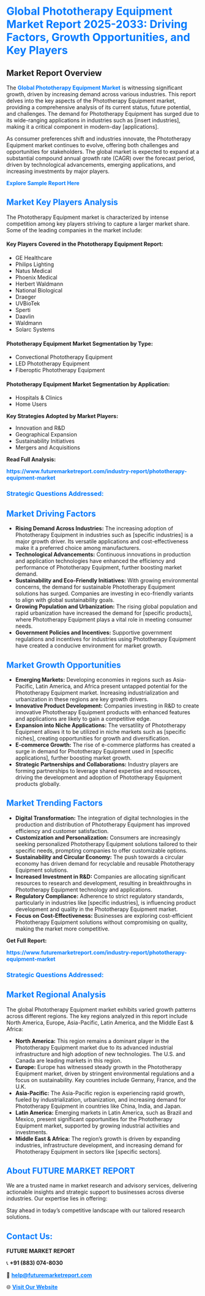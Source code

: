 <h1 style="color: #007BFF;">Global Phototherapy Equipment Market Report 2025-2033: Driving Factors, Growth Opportunities, and Key Players</h1>

<section id="overview">
<h2>Market Report Overview</h2>
<p>The <a href="https://www.futuremarketreport.com/industry-report/phototherapy-equipment-market" style="color: #007BFF; text-decoration: none;"><strong>Global Phototherapy Equipment Market</strong></a> is witnessing significant growth, driven by increasing demand across various industries. This report delves into the key aspects of the Phototherapy Equipment market, providing a comprehensive analysis of its current status, future potential, and challenges. The demand for Phototherapy Equipment has surged due to its wide-ranging applications in industries such as [insert industries], making it a critical component in modern-day [applications].</p>
<p>As consumer preferences shift and industries innovate, the Phototherapy Equipment market continues to evolve, offering both challenges and opportunities for stakeholders. The global market is expected to expand at a substantial compound annual growth rate (CAGR) over the forecast period, driven by technological advancements, emerging applications, and increasing investments by major players.</p>
</section>

<section id="overview">
<p><a href="https://www.futuremarketreport.com/request-sample/reportId=64711" style="color: #007BFF; text-decoration: none;"><strong>Explore Sample Report Here</strong></a></p>
</section>

<section id="key-players">
<h2 style="color: #007BFF;">Market Key Players Analysis</h2>
<p>The Phototherapy Equipment market is characterized by intense competition among key players striving to capture a larger market share. Some of the leading companies in the market include:</p>
<h4>Key Players Covered in the Phototherapy Equipment Report:</h4>
<ul><li>GE Healthcare</li><li>Philips Lighting</li><li>Natus Medical</li><li>Phoenix Medical</li><li>Herbert Waldmann</li><li>National Biological</li><li>Draeger</li><li>UVBioTek</li><li>Sperti</li><li>Daavlin</li><li>Waldmann</li><li>Solarc Systems</li></ul>
<h4>Phototherapy Equipment Market Segmentation by Type:</h4>
<ul><li>Convectional Phototherapy Equipment</li><li>LED Phototherapy Equipment</li><li>Fiberoptic Phototherapy Equipment</li></ul>

<h4>Phototherapy Equipment Market Segmentation by Application:</h4>
<ul><li>Hospitals &amp; Clinics</li><li>Home Users</li></ul>
<p><strong>Key Strategies Adopted by Market Players:</strong></p>
<ul>
<li>Innovation and R&D</li>
<li>Geographical Expansion</li>
<li>Sustainability Initiatives</li>
<li>Mergers and Acquisitions</li>
</ul>
</section>

<section>
<p><strong>Read Full Analysis: </strong></p><a href="https://www.futuremarketreport.com/industry-report/phototherapy-equipment-market" style="color: #007BFF; text-decoration: none;"><strong>https://www.futuremarketreport.com/industry-report/phototherapy-equipment-market</strong></a>
<h3 style="color: #007BFF;">Strategic Questions Addressed:</h3>
</section>

<section id="driving-factors">
<h2 style="color: #007BFF;">Market Driving Factors</h2>
<ul>
<li><strong>Rising Demand Across Industries:</strong> The increasing adoption of Phototherapy Equipment in industries such as [specific industries] is a major growth driver. Its versatile applications and cost-effectiveness make it a preferred choice among manufacturers.</li>
<li><strong>Technological Advancements:</strong> Continuous innovations in production and application technologies have enhanced the efficiency and performance of Phototherapy Equipment, further boosting market demand.</li>
<li><strong>Sustainability and Eco-Friendly Initiatives:</strong> With growing environmental concerns, the demand for sustainable Phototherapy Equipment solutions has surged. Companies are investing in eco-friendly variants to align with global sustainability goals.</li>
<li><strong>Growing Population and Urbanization:</strong> The rising global population and rapid urbanization have increased the demand for [specific products], where Phototherapy Equipment plays a vital role in meeting consumer needs.</li>
<li><strong>Government Policies and Incentives:</strong> Supportive government regulations and incentives for industries using Phototherapy Equipment have created a conducive environment for market growth.</li>
</ul>
</section>

<section id="growth-opportunities">
<h2 style="color: #007BFF;">Market Growth Opportunities</h2>
<ul>
<li><strong>Emerging Markets:</strong> Developing economies in regions such as Asia-Pacific, Latin America, and Africa present untapped potential for the Phototherapy Equipment market. Increasing industrialization and urbanization in these regions are key growth drivers.</li>
<li><strong>Innovative Product Development:</strong> Companies investing in R&D to create innovative Phototherapy Equipment products with enhanced features and applications are likely to gain a competitive edge.</li>
<li><strong>Expansion into Niche Applications:</strong> The versatility of Phototherapy Equipment allows it to be utilized in niche markets such as [specific niches], creating opportunities for growth and diversification.</li>
<li><strong>E-commerce Growth:</strong> The rise of e-commerce platforms has created a surge in demand for Phototherapy Equipment used in [specific applications], further boosting market growth.</li>
<li><strong>Strategic Partnerships and Collaborations:</strong> Industry players are forming partnerships to leverage shared expertise and resources, driving the development and adoption of Phototherapy Equipment products globally.</li>
</ul>
</section>

<section id="trending-factors">
<h2 style="color: #007BFF;">Market Trending Factors</h2>
<ul>
<li><strong>Digital Transformation:</strong> The integration of digital technologies in the production and distribution of Phototherapy Equipment has improved efficiency and customer satisfaction.</li>
<li><strong>Customization and Personalization:</strong> Consumers are increasingly seeking personalized Phototherapy Equipment solutions tailored to their specific needs, prompting companies to offer customizable options.</li>
<li><strong>Sustainability and Circular Economy:</strong> The push towards a circular economy has driven demand for recyclable and reusable Phototherapy Equipment solutions.</li>
<li><strong>Increased Investment in R&D:</strong> Companies are allocating significant resources to research and development, resulting in breakthroughs in Phototherapy Equipment technology and applications.</li>
<li><strong>Regulatory Compliance:</strong> Adherence to strict regulatory standards, particularly in industries like [specific industries], is influencing product development and quality in the Phototherapy Equipment market.</li>
<li><strong>Focus on Cost-Effectiveness:</strong> Businesses are exploring cost-efficient Phototherapy Equipment solutions without compromising on quality, making the market more competitive.</li>
</ul>
</section>

<section>
<p><strong>Get Full Report: </strong></p><a href="https://www.futuremarketreport.com/industry-report/phototherapy-equipment-market" style="color: #007BFF; text-decoration: none;"><strong>https://www.futuremarketreport.com/industry-report/phototherapy-equipment-market</strong></a>
<h3 style="color: #007BFF;">Strategic Questions Addressed:</h3>
</section>


<section id="regional-analysis">
<h2 style="color: #007BFF;">Market Regional Analysis</h2>
<p>The global Phototherapy Equipment market exhibits varied growth patterns across different regions. The key regions analyzed in this report include North America, Europe, Asia-Pacific, Latin America, and the Middle East & Africa:</p>
<ul>
<li><strong>North America:</strong> This region remains a dominant player in the Phototherapy Equipment market due to its advanced industrial infrastructure and high adoption of new technologies. The U.S. and Canada are leading markets in this region.</li>
<li><strong>Europe:</strong> Europe has witnessed steady growth in the Phototherapy Equipment market, driven by stringent environmental regulations and a focus on sustainability. Key countries include Germany, France, and the U.K.</li>
<li><strong>Asia-Pacific:</strong> The Asia-Pacific region is experiencing rapid growth, fueled by industrialization, urbanization, and increasing demand for Phototherapy Equipment in countries like China, India, and Japan.</li>
<li><strong>Latin America:</strong> Emerging markets in Latin America, such as Brazil and Mexico, present significant opportunities for the Phototherapy Equipment market, supported by growing industrial activities and investments.</li>
<li><strong>Middle East & Africa:</strong> The region’s growth is driven by expanding industries, infrastructure development, and increasing demand for Phototherapy Equipment in sectors like [specific sectors].</li>
</ul>
</section>

<footer>
<h2 style="color: #007BFF;">About FUTURE MARKET REPORT</h2>
<p>We are a trusted name in market research and advisory services, delivering actionable insights and strategic support to businesses across diverse industries. Our expertise lies in offering:</p>

<p>Stay ahead in today’s competitive landscape with our tailored research solutions.</p>

<h2 style="color: #007BFF;">Contact Us:</h2>
<p><strong>FUTURE MARKET REPORT</strong></p>
<p>📞 <strong>+91 (883) 074-8030</strong></p>
<p>📧 <strong><a href="mailto:help@futuremarketreport.com" style="color: #007BFF;">help@futuremarketreport.com</a></strong></p>
<p>🌐 <strong><a href="https://www.futuremarketreport.com/" style="color: #007BFF;">Visit Our Website</a></strong></p>
</footer>